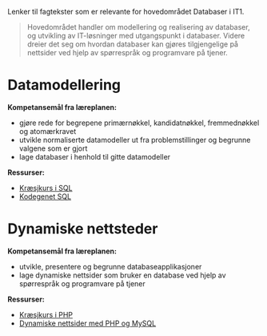 Lenker til fagtekster som er relevante for hovedområdet Databaser i IT1.

> Hovedområdet handler om modellering og realisering av databaser, og utvikling av
> IT-løsninger med utgangspunkt i databaser. Videre dreier det seg om hvordan databaser
> kan gjøres tilgjengelige på nettsider ved hjelp av spørrespråk og programvare på tjener.


Datamodellering
===============
**Kompetansemål fra læreplanen:**
* gjøre rede for begrepene primærnøkkel, kandidatnøkkel, fremmednøkkel og atomærkravet
* utvikle normaliserte datamodeller ut fra problemstillinger og begrunne valgene som er gjort
* lage databaser i henhold til gitte datamodeller

**Ressurser:**
* [Kræsjkurs i SQL](https://github.com/bitjungle/IT1/tree/master/Kr%C3%A6sjkurs/02%20-%20Kr%C3%A6sjkurs%20i%20SQL)
* [Kodegenet SQL](https://kodegenet.no/track/sql)


Dynamiske nettsteder
====================
**Kompetansemål fra læreplanen:**
* utvikle, presentere og begrunne databaseapplikasjoner
* lage dynamiske nettsider som bruker en database ved hjelp av spørrespråk og programvare på tjener

**Ressurser:**
* [Kræsjkurs i PHP](https://github.com/bitjungle/IT1/tree/master/Kr%C3%A6sjkurs/01%20-%20Kr%C3%A6sjkurs%20i%20PHP)
* [Dynamiske nettsider med PHP og MySQL](https://github.com/bitjungle/IT1/tree/master/Kr%C3%A6sjkurs/04%20-%20Dynamiske%20nettsider%20med%20PHP%20og%20MySQL)

